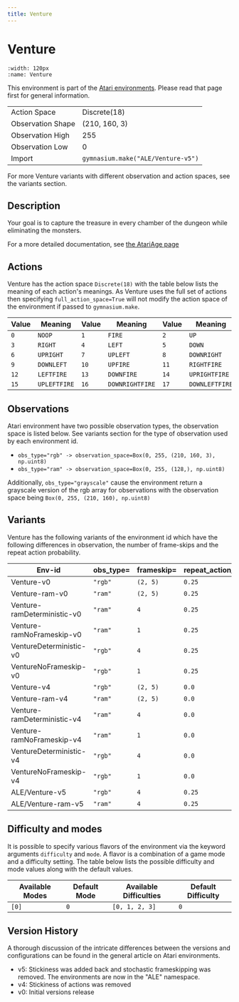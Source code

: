 ```yaml
---
title: Venture
---
```


# Venture

```{figure} ../../_static/videos/atari/venture.gif
:width: 120px
:name: Venture
```

This environment is part of the <a href='..'>Atari environments</a>. Please read that page first for general information.

|   |   |
|---|---|
| Action Space | Discrete(18) |
| Observation Shape | (210, 160, 3) |
| Observation High | 255 |
| Observation Low | 0  |
| Import | `gymnasium.make("ALE/Venture-v5")` |

For more Venture variants with different observation and action spaces, see the variants section.

## Description

Your goal is to capture the treasure in every chamber of the dungeon while eliminating the monsters.

For a more detailed documentation, see [the AtariAge page](https://atariage.com/manual_html_page.php?SoftwareLabelID=576)

## Actions

Venture has the action space `Discrete(18)` with the table below lists the meaning of each action's meanings.
As Venture uses the full set of actions then specifying `full_action_space=True` will not modify the action space of the environment if passed to `gymnasium.make`.

| Value   | Meaning      | Value   | Meaning         | Value   | Meaning        |
|---------|--------------|---------|-----------------|---------|----------------|
| `0`     | `NOOP`       | `1`     | `FIRE`          | `2`     | `UP`           |
| `3`     | `RIGHT`      | `4`     | `LEFT`          | `5`     | `DOWN`         |
| `6`     | `UPRIGHT`    | `7`     | `UPLEFT`        | `8`     | `DOWNRIGHT`    |
| `9`     | `DOWNLEFT`   | `10`    | `UPFIRE`        | `11`    | `RIGHTFIRE`    |
| `12`    | `LEFTFIRE`   | `13`    | `DOWNFIRE`      | `14`    | `UPRIGHTFIRE`  |
| `15`    | `UPLEFTFIRE` | `16`    | `DOWNRIGHTFIRE` | `17`    | `DOWNLEFTFIRE` |

## Observations

Atari environment have two possible observation types, the observation space is listed below.
See variants section for the type of observation used by each environment id.

- `obs_type="rgb" -> observation_space=Box(0, 255, (210, 160, 3), np.uint8)`
- `obs_type="ram" -> observation_space=Box(0, 255, (128,), np.uint8)`

Additionally, `obs_type="grayscale"` cause the environment return a grayscale version of the rgb array for observations with the observation space being `Box(0, 255, (210, 160), np.uint8)`

## Variants

Venture has the following variants of the environment id which have the following differences in observation,
the number of frame-skips and the repeat action probability.

| Env-id                      | obs_type=   | frameskip=   | repeat_action_probability=   |
|-----------------------------|-------------|--------------|------------------------------|
| Venture-v0                  | `"rgb"`     | `(2, 5)`     | `0.25`                       |
| Venture-ram-v0              | `"ram"`     | `(2, 5)`     | `0.25`                       |
| Venture-ramDeterministic-v0 | `"ram"`     | `4`          | `0.25`                       |
| Venture-ramNoFrameskip-v0   | `"ram"`     | `1`          | `0.25`                       |
| VentureDeterministic-v0     | `"rgb"`     | `4`          | `0.25`                       |
| VentureNoFrameskip-v0       | `"rgb"`     | `1`          | `0.25`                       |
| Venture-v4                  | `"rgb"`     | `(2, 5)`     | `0.0`                        |
| Venture-ram-v4              | `"ram"`     | `(2, 5)`     | `0.0`                        |
| Venture-ramDeterministic-v4 | `"ram"`     | `4`          | `0.0`                        |
| Venture-ramNoFrameskip-v4   | `"ram"`     | `1`          | `0.0`                        |
| VentureDeterministic-v4     | `"rgb"`     | `4`          | `0.0`                        |
| VentureNoFrameskip-v4       | `"rgb"`     | `1`          | `0.0`                        |
| ALE/Venture-v5              | `"rgb"`     | `4`          | `0.25`                       |
| ALE/Venture-ram-v5          | `"ram"`     | `4`          | `0.25`                       |

## Difficulty and modes

It is possible to specify various flavors of the environment via the keyword arguments `difficulty` and `mode`.
A flavor is a combination of a game mode and a difficulty setting. The table below lists the possible difficulty and mode values
along with the default values.

| Available Modes   | Default Mode   | Available Difficulties   | Default Difficulty   |
|-------------------|----------------|--------------------------|----------------------|
| `[0]`             | `0`            | `[0, 1, 2, 3]`           | `0`                  |

## Version History

A thorough discussion of the intricate differences between the versions and configurations can be found in the general article on Atari environments.

* v5: Stickiness was added back and stochastic frameskipping was removed. The environments are now in the "ALE" namespace.
* v4: Stickiness of actions was removed
* v0: Initial versions release
